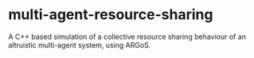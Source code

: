 # multi-agent-resource-sharing
A C++ based simulation of a collective resource sharing behaviour of an altruistic multi-agent system, using ARGoS.
